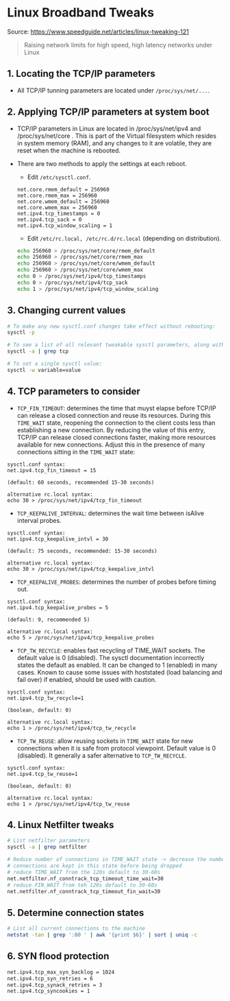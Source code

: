 # Linux Broadband Tweaks

Source: <https://www.speedguide.net/articles/linux-tweaking-121>

> Raising network limits for high speed, high latency networks under Linux

## 1. Locating the TCP/IP parameters

- All TCP/IP tunning parameters are located under `/proc/sys/net/...`.

## 2. Applying TCP/IP parameters at system boot

- TCP/IP parameters in Linux are located in /proc/sys/net/ipv4 and /proc/sys/net/core . This is part of the Virtual filesystem which resides in system memory (RAM), and any changes to it are volatile, they are reset when the machine is rebooted.
- There are two methods to apply the settings at each reboot.
  - Edit `/etc/sysctl.conf`.

  ```
  net.core.rmem_default = 256960
  net.core.rmem_max = 256960
  net.core.wmem_default = 256960
  net.core.wmem_max = 256960
  net.ipv4.tcp_timestamps = 0
  net.ipv4.tcp_sack = 0
  net.ipv4.tcp_window_scaling = 1
  ```

  - Edit `/etc/rc.local, /etc/rc.d/rc.local` (depending on distribution).

  ```bash
  echo 256960 > /proc/sys/net/core/rmem_default
  echo 256960 > /proc/sys/net/core/rmem_max
  echo 256960 > /proc/sys/net/core/wmem_default
  echo 256960 > /proc/sys/net/core/wmem_max
  echo 0 > /proc/sys/net/ipv4/tcp_timestamps
  echo 0 > /proc/sys/net/ipv4/tcp_sack
  echo 1 > /proc/sys/net/ipv4/tcp_window_scaling
  ```

## 3. Changing current values

```bash
# To make any new sysctl.conf changes take effect without rebooting:
sysctl -p

# To see a list of all relevant tweakable sysctl parameters, along with their current values, try the following in your terminal:
sysctl -a | grep tcp

# To set a single sysctl value:
sysctl -w variable=value
```

## 4. TCP parameters to consider

- `TCP_FIN_TIMEOUT`: determines the time that muyst elapse before TCP/IP can release a closed connection and reuse its resources. During this `TIME_WAIT` state, reopening the connection to the client costs less than establishing a new connection. By reducing the value of this entry, TCP/IP can release closed connections faster, making more resources available for new connections. Adjust this in the presence of many connections sitting in the `TIME_WAIT` state:

```
sysctl.conf syntax:
net.ipv4.tcp_fin_timeout = 15

(default: 60 seconds, recommended 15-30 seconds)

alternative rc.local syntax:
echo 30 > /proc/sys/net/ipv4/tcp_fin_timeout
```

- `TCP_KEEPALIVE_INTERVAL`: determines the wait time between isAlive interval probes.

```
sysctl.conf syntax:
net.ipv4.tcp_keepalive_intvl = 30

(default: 75 seconds, recommended: 15-30 seconds)

alternative rc.local syntax:
echo 30 > /proc/sys/net/ipv4/tcp_keepalive_intvl
```

- `TCP_KEEPALIVE_PROBES`: determines the number of probes before timing out.

```
sysctl.conf syntax:
net.ipv4.tcp_keepalive_probes = 5

(default: 9, recommended 5)

alternative rc.local syntax:
echo 5 > /proc/sys/net/ipv4/tcp_keepalive_probes
```

- `TCP_TW_RECYCLE`: enables fast recycling of TIME_WAIT sockets. The default value is 0 (disabled). The sysctl documentation incorrectly states the default as enabled. It can be changed to 1 (enabled) in many cases. Known to cause some issues with hoststated (load balancing and fail over) if enabled, should be used with caution.

```
sysctl.conf syntax:
net.ipv4.tcp_tw_recycle=1

(boolean, default: 0)

alternative rc.local syntax:
echo 1 > /proc/sys/net/ipv4/tcp_tw_recycle
```

- `TCP_TW_REUSE`: allow reusing sockets in `TIME_WAIT` state for new connections when it is safe from protocol viewpoint. Default value is 0 (disabled). It generally a safer alternative to `TCP_TW_RECYCLE`.

```
sysctl.conf syntax:
net.ipv4.tcp_tw_reuse=1

(boolean, default: 0)

alternative rc.local syntax:
echo 1 > /proc/sys/net/ipv4/tcp_tw_reuse
```

## 4. Linux Netfilter tweaks

```bash
# List netfilter parameters
sysctl -a | grep netfilter

# Reduce number of connections in TIME_WAIT state -> decrease the number of seconds
# connections are kept in this state before being dropped
# reduce TIME_WAIT from the 120s default to 30-60s
net.netfilter.nf_conntrack_tcp_timeout_time_wait=30
# reduce FIN_WAIT from teh 120s default to 30-60s
net.netfilter.nf_conntrack_tcp_timeout_fin_wait=30
```

## 5. Determine connection states

```bash
# List all current connections to the machine
netstat -tan | grep ':80 ' | awk '{print $6}' | sort | uniq -c
```

## 6. SYN flood protection

```bash
net.ipv4.tcp_max_syn_backlog = 1024
net.ipv4.tcp_syn_retries = 6
net.ipv4.tcp_synack_retries = 3
net.ipv4.tcp_syncookies = 1
```
